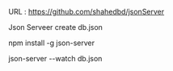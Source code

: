 URL : https://github.com/shahedbd/jsonServer

Json Serveer
create db.json

npm install -g json-server

json-server --watch db.json
